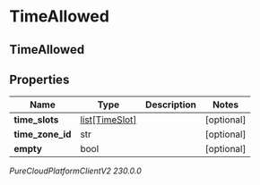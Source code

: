 # TimeAllowed

## TimeAllowed

## Properties

|Name | Type | Description | Notes|
|------------ | ------------- | ------------- | -------------|
| **time_slots** | [list[TimeSlot]](TimeSlot) |  | [optional] |
| **time_zone_id** | str |  | [optional] |
| **empty** | bool |  | [optional] |



_PureCloudPlatformClientV2 230.0.0_
